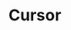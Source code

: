 <script setup>
import CdxDocsTokensTable from '../../src/components/tokens/TokensTable.vue';
import tokens from '@wikimedia/codex-design-tokens/dist/index.json';
</script>

# Cursor

<cdx-docs-tokens-table
	:tokens="tokens.cursor"
	token-demo="CdxDocsTokenDemo"
	token-category="cursor"
	css-property="cursor"
/>
